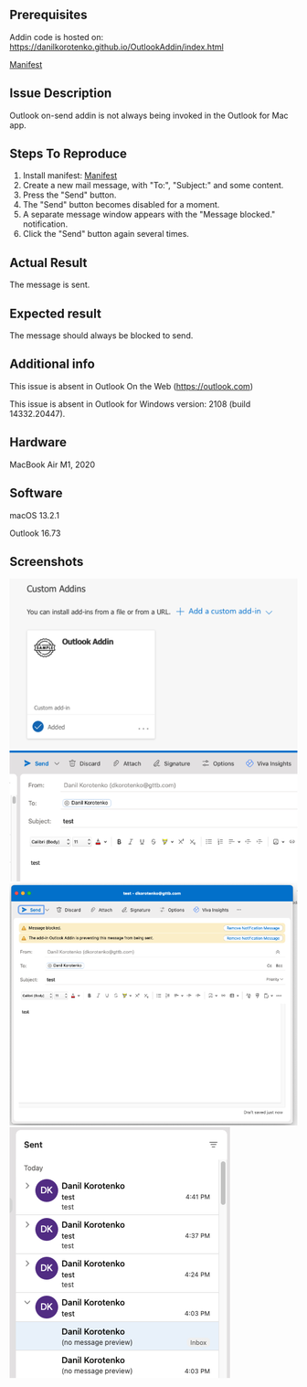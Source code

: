 Prerequisites
-------------
Addin code is hosted on: https://danilkorotenko.github.io/OutlookAddin/index.html

[Manifest](/manifest.xml)

Issue Description
-----------------
Outlook on-send addin is not always being invoked in the Outlook for Mac app.

Steps To Reproduce
------------------
1. Install manifest: [Manifest](/manifest.xml)
2. Create a new mail message, with "To:", "Subject:" and some content.
3. Press the "Send" button.
4. The "Send" button becomes disabled for a moment.
5. A separate message window appears with the "Message blocked." notification.
6. Click the "Send" button again several times.

Actual Result
-------------
The message is sent.

Expected result
---------------
The message should always be blocked to send.

Additional info
---------------
This issue is absent in Outlook On the Web (https://outlook.com)

This issue is absent in Outlook for Windows version: 2108 (build 14332.20447).

Hardware
--------
MacBook Air M1, 2020

Software
--------
macOS 13.2.1

Outlook 16.73

Screenshots
-----------
![](/Screenshot3.png)
![](/Screenshot1.png)
![](/Screenshot2.png)
![](/Screenshot4.png)
